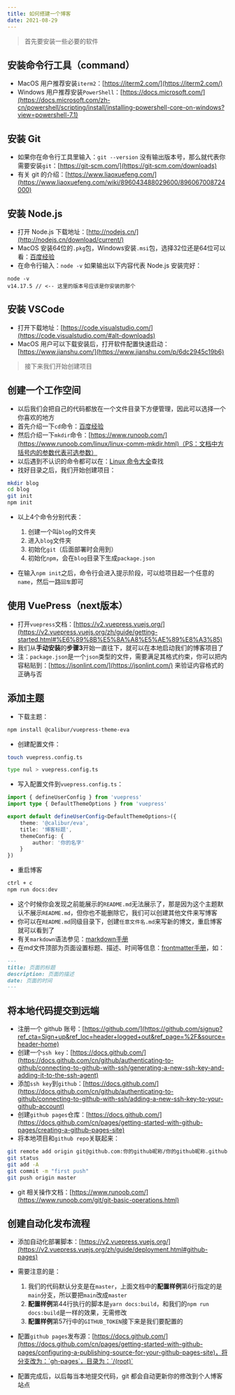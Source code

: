 ```yaml
---
title: 如何搭建一个博客
date: 2021-08-29
---
```


> 首先要安装一些必要的软件

## 安装命令行工具（command）

- MacOS 用户推荐安装`iterm2`：[https://iterm2.com/](https://iterm2.com/)
- Windows 用户推荐安装`PowerShell`：[https://docs.microsoft.com/](https://docs.microsoft.com/zh-cn/powershell/scripting/install/installing-powershell-core-on-windows?view=powershell-7.1)

## 安装 Git

- 如果你在命令行工具里输入：`git --version` 没有输出版本号，那么就代表你需要安装`git`：[https://git-scm.com/](https://git-scm.com/downloads)
- 有关 git 的介绍：[https://www.liaoxuefeng.com/](https://www.liaoxuefeng.com/wiki/896043488029600/896067008724000)

## 安装 Node.js

- 打开 Node.js 下载地址：[http://nodejs.cn/](http://nodejs.cn/download/current/)
- MacOS 安装64位的`.pkg`包，Windows安装`.msi`包，选择32位还是64位可以看：[百度经验](https://jingyan.baidu.com/article/9f63fb9172d416c8400f0e3b.html)
- 在命令行输入：`node -v` 如果输出以下内容代表 Node.js 安装完好：

``` shell
node -v
v14.17.5 // <-- 这里的版本号应该是你安装的那个
```

## 安装 VSCode

- 打开下载地址：[https://code.visualstudio.com/](https://code.visualstudio.com/#alt-downloads)
- MacOS 用户可以下载安装后，打开软件配置快速启动：[https://www.jianshu.com/](https://www.jianshu.com/p/6dc2945c19b6)

> 接下来我们开始创建项目

## 创建一个工作空间

- 以后我们会把自己的代码都放在一个文件目录下方便管理，因此可以选择一个你喜欢的地方
- 首先介绍一下`cd`命令：[百度经验](https://jingyan.baidu.com/article/e5c39bf5c9e9d139d760339d.html)
- 然后介绍一下`mkdir`命令：[https://www.runoob.com/](https://www.runoob.com/linux/linux-comm-mkdir.html)（PS：文档中方括号内的参数代表可选参数）
- 以后遇到不认识的命令都可以在：[Linux 命令大全](https://www.runoob.com/linux/linux-command-manual.html)查找
- 找好目录之后，我们开始创建项目：

```sh
mkdir blog
cd blog
git init
npm init
```

- 以上4个命令分别代表：
  1. 创建一个叫`blog`的文件夹
  2. 进入`blog`文件夹
  3. 初始化`git`（后面部署时会用到）
  4. 初始化`npm`，会在`blog`目录下生成`package.json`

- 在输入`npm init`之后，命令行会进入提示阶段，可以给项目起一个任意的`name`，然后一路`回车`即可

## 使用 VuePress（next版本）

- 打开`vuepress`文档：[https://v2.vuepress.vuejs.org/](https://v2.vuepress.vuejs.org/zh/guide/getting-started.html#%E6%89%8B%E5%8A%A8%E5%AE%89%E8%A3%85)
- 我们从**手动安装**的**步骤3**开始一直往下，就可以在本地启动我们的博客项目了
- 注：`package.json`是一个`json`类型的文件，需要满足其格式约束，你可以把内容粘贴到：[https://jsonlint.com/](https://jsonlint.com/) 来验证内容格式的正确与否

## 添加主题

- 下载主题：

```sh
npm install @calibur/vuepress-theme-eva
```

- 创建配置文件：

<code-group>
  <code-group-item title="MacOS" active>

  ```sh
touch vuepress.config.ts
```

  </code-group-item>
  <code-group-item title="Windows">

  ```sh
type nul > vuepress.config.ts
```

  </code-group-item>
</code-group>

- 写入配置文件到`vuepress.config.ts`：

```ts
import { defineUserConfig } from 'vuepress'
import type { DefaultThemeOptions } from 'vuepress'

export default defineUserConfig<DefaultThemeOptions>({
    theme: '@calibur/eva',
    title: '博客标题',
    themeConfig: {
        author: '你的名字'
    }
})
```

- 重启博客

```sh
ctrl + c
npm run docs:dev
```

- 这个时候你会发现之前能展示的`README.md`无法展示了，那是因为这个主题默认不展示`README.md`，但你也不能删除它，我们可以创建其他文件来写博客
- 你可以在`README.md`同级目录下，创建`任意文件名.md`来写新的博文，重启博客就可以看到了
- 有关`markdown`语法参见：[markdown手册](https://www.appinn.com/markdown/)
- 在md文件顶部为页面设置标题、描述、时间等信息：[frontmatter手册](https://v2.vuepress.vuejs.org/zh/guide/page.html#frontmatter)，如：

```md
---
title: 页面的标题
description: 页面的描述
date: 页面的时间
---
```

## 将本地代码提交到远端

- 注册一个 github 账号：[https://github.com/](https://github.com/signup?ref_cta=Sign+up&ref_loc=header+logged+out&ref_page=%2F&source=header-home)
- 创建一个`ssh key`：[https://docs.github.com/](https://docs.github.com/cn/github/authenticating-to-github/connecting-to-github-with-ssh/generating-a-new-ssh-key-and-adding-it-to-the-ssh-agent)
- 添加`ssh key`到`github`：[https://docs.github.com/](https://docs.github.com/cn/github/authenticating-to-github/connecting-to-github-with-ssh/adding-a-new-ssh-key-to-your-github-account)
- 创建`github pages`仓库：[https://docs.github.com/](https://docs.github.com/cn/pages/getting-started-with-github-pages/creating-a-github-pages-site)
- 将本地项目和`github repo`关联起来：

```sh
git remote add origin git@github.com:你的github昵称/你的github昵称.github.io.git
git status
git add -A
git commit -m "first push"
git push origin master
```

- git 相关操作文档：[https://www.runoob.com/](https://www.runoob.com/git/git-basic-operations.html)

## 创建自动化发布流程

- 添加自动化部署脚本：[https://v2.vuepress.vuejs.org/](https://v2.vuepress.vuejs.org/zh/guide/deployment.html#github-pages)
- 需要注意的是：
  1. 我们的代码默认分支是在`master`，上面文档中的**配置样例**第6行指定的是`main`分支，所以要把`main`改成`master`
  2. **配置样例**第44行执行的脚本是`yarn docs:build`，和我们的`npm run docs:build`是一样的效果，无需修改
  3. **配置样例**第57行中的`GITHUB_TOKEN`接下来是我们要配置的

- 配置`github pages`发布源：[https://docs.github.com/](https://docs.github.com/cn/pages/getting-started-with-github-pages/configuring-a-publishing-source-for-your-github-pages-site)，将分支改为：`gh-pages`，目录为：`/(root)`
- 配置完成后，以后每当本地提交代码，git 都会自动更新你的修改到个人博客站点
